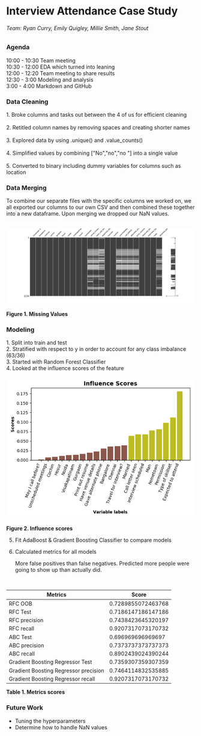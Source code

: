<h1> Interview Attendance Case Study </h1>

<h6>Team: Ryan Curry, Emily Quigley, Millie Smith, Jane Stout </h6>

<h3> Agenda </h3>
 10:00 - 10:30 Team meeting
<br>
 10:30 - 12:00 EDA which turned into leaning
<br>
 12:00 - 12:20 Team meeting to share results
<br>
 12:30 -  3:00 Modeling and analysis
<br>
 3:00  -  4:00 Markdown and GitHub

<h3> Data Cleaning </h3>
1. Broke columns and tasks out between the 4 of us for efficient cleaning
<br>
<br>
2. Retitled column names by removing spaces and creating shorter names
<br>
<br>
3. Explored data by using .unique() and .value_counts()
<br>
<br>
4. Simplified values by combining ["No","no","no "] into a single value
<br>
<br>
5. Converted to binary including dummy variables for columns such as location

<h3> Data Merging </h3>
To combine our separate files with the specific columns we worked on, we all exported our columns to our own CSV and then combined these together into a new dataframe. Upon merging we dropped our NaN values.
<br>
<br>

![](msno.png)

**Figure 1. Missing Values**

<h3> Modeling </h3>
1. Split into train and test
<br>
2. Stratified with respect to y in order to account for any class imbalance (63/36)
<br>
3. Started with Random Forest Classifier
<br>
4. Looked at the influence scores of the feature

![](Infl_scores2.png)

**Figure 2. Influence scores**

5. Fit AdaBoost & Gradient Boosting Classifier to compare models
6. Calculated metrics for all models

   More false positives than false negatives. Predicted more people were going to show up than actually did.
<br>

|Metrics   |Score   |
|---|---|
|RFC OOB | 0.7289855072463768 |
|RFC Test | 0.7186147186147186 |
|RFC precision | 0.7438423645320197 |
|RFC recall | 0.9207317073170732 |
|ABC Test | 0.696969696969697 |
|ABC precision | 0.7373737373737373 |
|ABC recall | 0.8902439024390244 |
|Gradient Boosting Regressor Test | 0.7359307359307359 |
|Gradient Boosting Regressor precision | 0.7464114832535885 |
|Gradient Boosting Regressor recall | 0.9207317073170732 |
**Table 1. Metrics scores**
<br>

### Future Work
* Tuning the hyperparameters
* Determine how to handle NaN values
